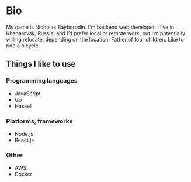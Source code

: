 # Bio
My name is Nicholas Bayborodin. I'm backend web developer. I live in Khabarovsk, Russia, and I’d prefer local or remote work, but I’m potentially willing relocate, depending on the location. Father of four children. Like to ride a bicycle.

## Things I like to use
### Programming languages
* JavaScript
* Go
* Haskell

### Platforms, frameworks
* Node.js
* React.js

### Other
* AWS
* Docker
